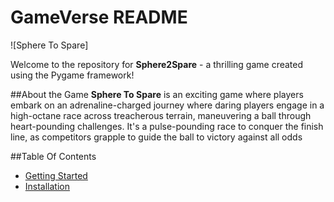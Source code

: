 # GameVerse README

![Sphere To Spare]

Welcome to the repository for **Sphere2Spare** - a thrilling game created using the Pygame framework!

##About the Game
**Sphere To Spare** is an exciting game where players embark on an adrenaline-charged journey where daring players engage in a high-octane race across treacherous terrain, maneuvering a ball through heart-pounding challenges. It's a pulse-pounding race to conquer the finish line, as competitors grapple to guide the ball to victory against all odds

##Table Of Contents
- [Getting Started](#getting-started)
- [Installation](#installation)

